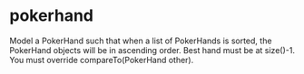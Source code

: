 # pokerhand
Model a PokerHand such that when a list of PokerHands is sorted, the PokerHand objects will be in ascending order. Best hand must be at size()-1.  You must override compareTo(PokerHand other).
